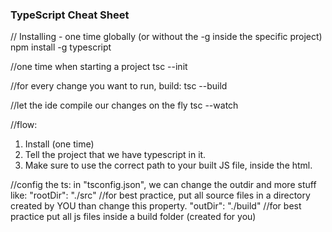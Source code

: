 ### TypeScript Cheat Sheet


// Installing - one time globally (or without the -g inside the specific project)
npm install -g typescript

//one time when starting a project
tsc --init

//for every change you want to run, build:
tsc --build

//let the ide compile our changes on the fly
tsc --watch



//flow:
1. Install (one time)
2. Tell the project that we have typescript in it.
3. Make sure to use the correct path to your built JS file, inside the html.


//config the ts:
in "tsconfig.json", we can change the outdir and more stuff like:
"rootDir": "./src"	   //for best practice, put all source files in a directory created by YOU than change this property.
"outDir": "./build" 	//for best practice put all js files inside a build folder (created for you)
